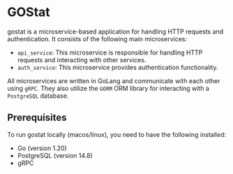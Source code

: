 # GOStat

gostat is a microservice-based application for handling HTTP requests and authentication. It consists of the following main microservices:


- `api_service`: This microservice is responsible for handling HTTP requests and interacting with other services.
- `auth_service`: This microservice provides authentication functionality.

All microservices are written in GoLang and communicate with each other using `gRPC`. They also utilize the `GORM` ORM library for interacting with a `PostgreSQL` database.

## Prerequisites

To run gostat locally (macos/linux), you need to have the following installed:

- Go (version 1.20)
- PostgreSQL (version 14.8)
- gRPC
